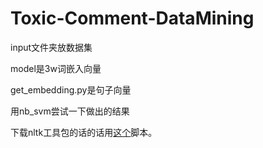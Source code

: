 # Toxic-Comment-DataMining

input文件夹放数据集

model是3w词嵌入向量

get_embedding.py是句子向量

用nb_svm尝试一下做出的结果

下载nltk工具包的话的话用[这个](nltk_downolad.py)脚本。